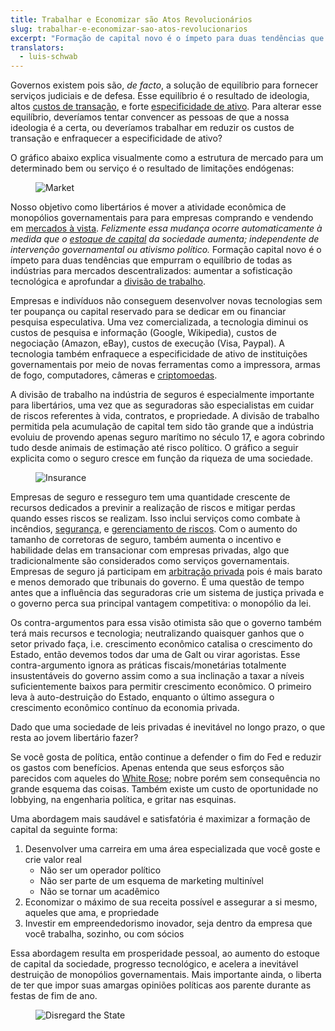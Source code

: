 ```yaml
---
title: Trabalhar e Economizar são Atos Revolucionários
slug: trabalhar-e-economizar-sao-atos-revolucionarios
excerpt: "Formação de capital novo é o ímpeto para duas tendências que empurram o equilíbrio de todas as indústrias para mercados descentralizados: aumentar a sofisticação tecnológica e aprofundar a divisão de trabalho."
translators:
  - luis-schwab
---
```


Governos existem pois são, _de facto_, a solução de equilíbrio para fornecer serviços judiciais e de defesa. Esse equilíbrio é o resultado de ideologia, altos [custos de transação](https://pt.wikipedia.org/wiki/Custo_de_transa%C3%A7%C3%A3o), e forte [especificidade de ativo](https://en.wikipedia.org/wiki/Asset_specificity). Para alterar esse equilíbrio, deveríamos tentar convencer as pessoas de que a nossa ideologia é a certa, ou deveríamos trabalhar em reduzir os custos de transação e enfraquecer a especificidade de ativo?

O gráfico abaixo explica visualmente como a estrutura de mercado para um determinado bem ou serviço é o resultado de limitações endógenas:

<figure>
  <img src="/static/img/mempool/working-and-saving-are-revolutionary-acts/market.jpg" alt="Market" />
</figure>

Nosso objetivo como libertários é mover a atividade econômica de monopólios governamentais para para empresas comprando e vendendo em [mercados à vista](https://en.wiktionary.org/wiki/spot_market). _Felizmente essa mudança ocorre automaticamente à medida que o [estoque de capital](<https://pt.wikipedia.org/wiki/Capital_(economia)>) da sociedade aumenta; independente de intervenção governamental ou ativismo político._ Formação capital novo é o ímpeto para duas tendências que empurram o equilíbrio de todas as indústrias para mercados descentralizados: aumentar a sofisticação tecnológica e aprofundar a [divisão de trabalho](https://mises.org/online-book/human-action/chapter-viii-human-society/3-division-labor).

Empresas e indivíduos não conseguem desenvolver novas tecnologias sem ter poupança ou capital reservado para se dedicar em ou financiar pesquisa especulativa. Uma vez comercializada, a tecnologia diminui os custos de pesquisa e informação (Google, Wikipedia), custos de negociação (Amazon, eBay), custos de execução (Visa, Paypal). A tecnologia também enfraquece a especificidade de ativo de instituições governamentais por meio de novas ferramentas como a impressora, armas de fogo, computadores, câmeras e [criptomoedas](https://bitcoin.org/).

A divisão de trabalho na indústria de seguros é especialmente importante para libertários, uma vez que as seguradoras são especialistas em cuidar de riscos referentes à vida, contratos, e propriedade. A divisão de trabalho permitida pela acumulação de capital tem sido tão grande que a indústria evoluiu de provendo apenas seguro marítimo no século 17, e agora cobrindo tudo desde animais de estimação até risco político. O gráfico a seguir explicita como o seguro cresce em função da riqueza de uma sociedade.

<figure>
  <img src="/static/img/mempool/working-and-saving-are-revolutionary-acts/insurance.jpg" alt="Insurance" />
</figure>

Empresas de seguro e resseguro tem uma quantidade crescente de recursos dedicados a previnir a realização de riscos e mitigar perdas quando esses riscos se realizam. Isso inclui serviços como combate à incêndios, [segurança](http://www.bloomberg.com/news/2012-10-22/somalia-piracy-attacks-plunge-as-navies-secure-trade-route-1-.html), e [gerenciamento de riscos](https://www.travelers.com/https://www.travelers.com/risk-control). Com o aumento do tamanho de corretoras de seguro, também aumenta o incentivo e habilidade delas em transacionar com empresas privadas, algo que tradicionalmente são considerados como serviços governamentais. Empresas de seguro já participam em [arbitração privada](http://www.arias-us.org/) pois é mais barato e menos demorado que tribunais do governo. É uma questão de tempo antes que a influência das seguradoras crie um sistema de justiça privada e o governo perca sua principal vantagem competitiva: o monopólio da lei.

Os contra-argumentos para essa visão otimista são que o governo também terá mais recursos e tecnologia; neutralizando quaisquer ganhos que o setor privado faça, i.e. crescimento econômico catalisa o crescimento do Estado, então devemos todos dar uma de Galt ou virar agoristas. Esse contra-argumento ignora as práticas fiscais/monetárias totalmente insustentáveis do governo assim como a sua inclinação a taxar a níveis suficientemente baixos para permitir crescimento econômico. O primeiro leva à auto-destruição do Estado, enquanto o último assegura o crescimento econômico contínuo da economia privada.

Dado que uma sociedade de leis privadas é inevitável no longo prazo, o que resta ao jovem libertário fazer?

Se você gosta de política, então continue a defender o fim do Fed e reduzir os gastos com benefícios. Apenas entenda que seus esforços são parecidos com aqueles do [White Rose](https://en.wikipedia.org/wiki/White_Rose); nobre porém sem consequência no grande esquema das coisas. Também existe um custo de oportunidade no lobbying, na engenharia política, e gritar nas esquinas.

Uma abordagem mais saudável e satisfatória é maximizar a formação de capital da seguinte forma:

1. Desenvolver uma carreira em uma área especializada que você goste e crie valor real
   - Não ser um operador político
   - Não ser parte de um esquema de marketing multinível
   - Não se tornar um acadêmico
2. Economizar o máximo de sua receita possível e assegurar a si mesmo, aqueles que ama, e propriedade
3. Investir em empreendedorismo inovador, seja dentro da empresa que você trabalha, sozinho, ou com sócios

Essa abordagem resulta em prosperidade pessoal, ao aumento do estoque de capital da sociedade, progresso tecnológico, e acelera a inevitável destruição de monopólios governamentais. Mais importante ainda, o liberta de ter que impor suas amargas opiniões políticas aos parente durante as festas de fim de ano.

<figure>
   <img src="/static/img/mempool/working-and-saving-are-revolutionary-acts/disregard-the-state.jpg" alt="Disregard the State" /> 
</figure>
